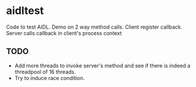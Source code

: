 # aidltest
Code to test AIDL. Demo on 2 way method calls. Client register callback. Server calls callback in client's process context

## TODO
- Add more threads to invoke server's method and see if there is indeed a threadpool of 16 threads.
- Try to induce race condition.
